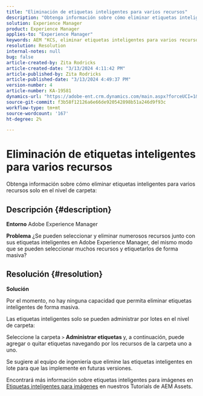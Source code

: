 ```yaml
---
title: "Eliminación de etiquetas inteligentes para varios recursos"
description: "Obtenga información sobre cómo eliminar etiquetas inteligentes para varios recursos"
solution: Experience Manager
product: Experience Manager
applies-to: "Experience Manager"
keywords: AEM "KCS, eliminar etiquetas inteligentes para varios recursos,, Adobe Experience Manager, preguntas frecuentes"
resolution: Resolution
internal-notes: null
bug: false
article-created-by: Zita Rodricks
article-created-date: "3/13/2024 4:11:42 PM"
article-published-by: Zita Rodricks
article-published-date: "3/13/2024 4:49:37 PM"
version-number: 4
article-number: KA-19581
dynamics-url: "https://adobe-ent.crm.dynamics.com/main.aspx?forceUCI=1&pagetype=entityrecord&etn=knowledgearticle&id=6bb69f5b-54e1-ee11-904d-6045bd0065b6"
source-git-commit: f3b58f12126a6e66de920542898b51a246d9f93c
workflow-type: tm+mt
source-wordcount: '167'
ht-degree: 2%

---
```


# Eliminación de etiquetas inteligentes para varios recursos


Obtenga información sobre cómo eliminar etiquetas inteligentes para varios recursos solo en el nivel de carpeta:

## Descripción {#description}


<b>Entorno</b>
Adobe Experience Manager

<b>Problema</b>
¿Se pueden seleccionar y eliminar numerosos recursos junto con sus etiquetas inteligentes en Adobe Experience Manager, del mismo modo que se pueden seleccionar muchos recursos y etiquetarlos de forma masiva?


## Resolución {#resolution}


<b>Solución</b>

Por el momento, no hay ninguna capacidad que permita eliminar etiquetas inteligentes de forma masiva.

Las etiquetas inteligentes solo se pueden administrar por lotes en el nivel de carpeta:

Seleccione la carpeta `>`  <b>Administrar etiquetas </b>y, a continuación, puede agregar o quitar etiquetas navegando por los recursos de la carpeta uno a uno.

Se sugiere al equipo de ingeniería que elimine las etiquetas inteligentes en lote para que las implemente en futuras versiones.

Encontrará más información sobre etiquetas inteligentes para imágenes en [Etiquetas inteligentes para imágenes](https://experienceleague.adobe.com/docs/experience-manager-learn/assets/metadata/image-smart-tags.html?lang=es) en nuestros Tutorials de AEM Assets.
